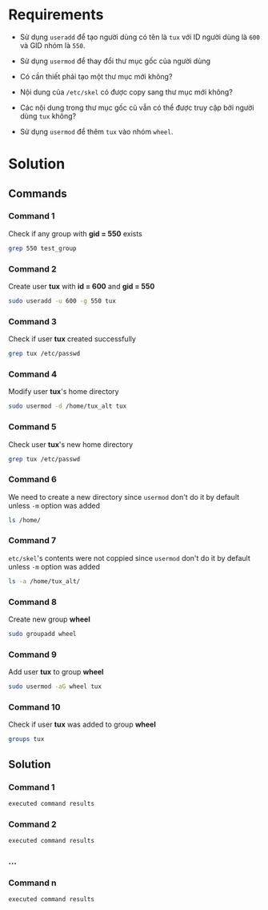 # Requirements

- Sử dụng `useradd` để tạo người dùng có tên là `tux` với ID người dùng là `600` và GID nhóm là `550`.

- Sử dụng `usermod` để thay đổi thư mục gốc của người dùng

- Có cần thiết phải tạo một thư mục mới không?

- Nội dung của `/etc/skel` có được copy sang thư mục mới không?

- Các nội dung trong thư mục gốc cũ vẫn có thể được truy cập bởi người dùng `tux` không?

- Sử dụng `usermod` để thêm `tux` vào nhóm `wheel`.

# Solution

## Commands

### Command 1

Check if any group with **gid = 550** exists

```sh
grep 550 test_group
```

### Command 2

Create user **tux** with **id = 600** and **gid = 550**

```sh
sudo useradd -u 600 -g 550 tux
```

### Command 3

Check if user **tux** created successfully

```sh
grep tux /etc/passwd
```

### Command 4

Modify user **tux**'s home directory

```sh
sudo usermod -d /home/tux_alt tux
```

### Command 5

Check user **tux**'s new home directory

```sh
grep tux /etc/passwd
```

### Command 6

We need to create a new directory since `usermod` don't do it by default unless `-m` option was added

```sh
ls /home/
```

### Command 7

`etc/skel`'s contents were not coppied since `usermod` don't do it by default unless `-m` option was added

```sh
ls -a /home/tux_alt/
```

### Command 8

Create new group **wheel**

```sh
sudo groupadd wheel
```

### Command 9

Add user **tux** to group **wheel**

```sh
sudo usermod -aG wheel tux
```

### Command 10

Check if user **tux** was added to group **wheel**

```sh
groups tux
```

## Solution

### Command 1

```sh
executed command results
```

### Command 2

```sh
executed command results
```

### ...

### Command n

```sh
executed command results
```